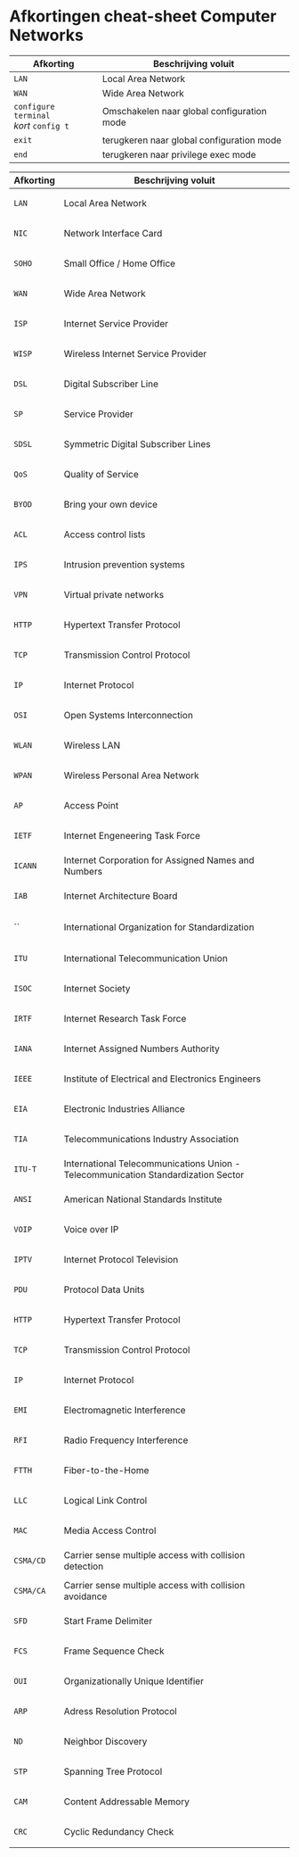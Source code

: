 # Afkortingen cheat-sheet Computer Networks

| Afkorting | Beschrijving voluit |
| -------- | -------------|
| `LAN` | Local Area Network |
| `WAN` | Wide Area Network |
| `configure terminal` </br> _kort_ `config t`| Omschakelen naar global configuration mode |
| `exit` | terugkeren naar global configuration mode |
| `end` | terugkeren naar privilege exec mode |


<table>
<thead>
<th>Afkorting</th>
<th>Beschrijving voluit</th>
</thead>
<tbody>
<tr>
<td>

`LAN`

</td>
<td>Local Area Network</td>
</tr>
<tr>
<td>

`NIC`

</td>
<td>Network Interface Card</td>
</tr>
<tr>
<tr>
<td>

`SOHO`

</td>
<td>Small Office / Home Office</td>
</tr>
<tr>
<td>

`WAN`

</td>
<td>Wide Area Network</td>
</tr>
<tr>
<td>

`ISP`

</td>
<td>Internet Service Provider</td>
</tr>
<td>

`WISP`

</td>
<td>Wireless Internet Service Provider</td>
</tr>
<tr><td>

`DSL`

</td><td>Digital Subscriber Line</td></tr>
<tr><td>

`SP`

</td><td>Service Provider</td></tr>
<tr><td>

`SDSL`

</td><td>Symmetric Digital Subscriber Lines</td></tr>
<tr><td>

`QoS`

</td><td>Quality of Service</td></tr>
<tr><td>

`BYOD`

</td><td>Bring your own device</td></tr>
<tr><td>

`ACL`

</td><td>Access control lists</td></tr>
<tr><td>

`IPS`

</td><td>Intrusion prevention systems</td></tr>
<tr><td>

`VPN`

</td><td>Virtual private networks</td></tr>
<tr><td>

`HTTP`

</td><td>Hypertext Transfer Protocol</td></tr>
<tr><td>

`TCP`

</td><td>Transmission Control Protocol</td></tr>
<tr><td>

`IP`

</td><td>Internet Protocol</td></tr>
<tr><td>

`OSI`

</td><td>Open Systems Interconnection</td></tr>
<tr><td>

`WLAN`

</td><td>Wireless LAN</td></tr>
<tr><td>

`WPAN`

</td><td>Wireless Personal Area Network</td></tr>
<tr><td>

`AP`

</td><td>Access Point</td></tr>
<tr><td>

`IETF`

</td>
<td>Internet Engeneering Task Force</td>
</tr>
<tr><td>

`ICANN`

</td><td>Internet Corporation for Assigned Names and Numbers</td></tr>
<tr><td>

`IAB`

</td><td>Internet Architecture Board</td></tr>
<tr><td>

``

</td><td>International Organization for Standardization</td></tr>
<tr><td>

`ITU`

</td><td>International Telecommunication Union</td></tr>
<tr><td>

`ISOC`

</td><td>Internet Society</td></tr>
<tr><td>

`IRTF`

</td><td>Internet Research Task Force</td></tr>
<tr><td>

`IANA`

</td><td>Internet Assigned Numbers Authority</td></tr>
<tr><td>

`IEEE`

</td><td>Institute of Electrical and Electronics Engineers</td></tr>
<tr><td>

`EIA`

</td><td>Electronic Industries Alliance</td></tr>
<tr><td>

`TIA`

</td><td>Telecommunications Industry Association</td></tr>
<tr><td>

`ITU-T`

</td><td>International Telecommunications Union - Telecommunication Standardization Sector</td></tr>
<tr><td>

`ANSI`

</td><td>American National Standards Institute</td></tr>
<tr><td>

`VOIP`

</td><td>Voice over IP</td></tr>
<tr><td>

`IPTV`

</td><td>Internet Protocol Television</td></tr>
<tr><td>

`PDU`

</td><td>Protocol Data Units</td></tr>
<tr><td>

`HTTP`

</td><td>Hypertext Transfer Protocol</td></tr>
<tr><td>

`TCP`

</td><td>Transmission Control Protocol</td></tr>
<tr><td>

`IP`

</td><td>Internet Protocol</td></tr>
<tr><td>

`EMI`

</td><td>Electromagnetic Interference</td></tr>
<tr><td>

`RFI`

</td><td>Radio Frequency Interference</td></tr>
<tr><td>

`FTTH`

</td><td>Fiber-to-the-Home</td></tr>
<tr><td>

`LLC`

</td><td>Logical Link Control</td></tr>
<tr><td>

`MAC`

</td><td>Media Access Control</td></tr>
<tr><td>

`CSMA/CD`

</td><td>Carrier sense multiple access with collision detection</td></tr>
<tr><td>

`CSMA/CA`

</td><td>Carrier sense multiple access with collision avoidance</td></tr>
<tr><td>

`SFD`

</td><td>Start Frame Delimiter</td></tr>
<tr><td>

`FCS`

</td><td>Frame Sequence Check</td></tr>
<tr><td>

`OUI`

</td><td>Organizationally Unique Identifier</td></tr>
<tr><td>

`ARP`

</td><td>Adress Resolution Protocol</td></tr>
<tr><td>

`ND`

</td><td>Neighbor Discovery</td></tr>
<tr><td>

`STP`

</td><td>Spanning Tree Protocol</td></tr>
<tr><td>

`CAM`

</td><td>Content Addressable Memory</td></tr>
<tr><td>

`CRC`

</td><td>Cyclic Redundancy Check</td></tr>
</tbody>
</table>

